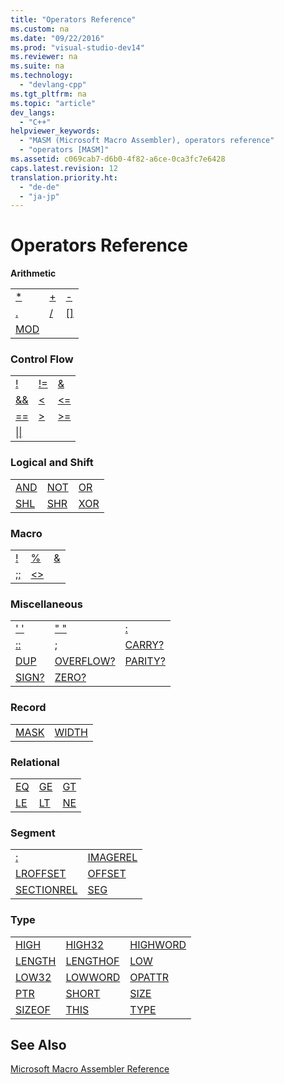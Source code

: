 ```yaml
---
title: "Operators Reference"
ms.custom: na
ms.date: "09/22/2016"
ms.prod: "visual-studio-dev14"
ms.reviewer: na
ms.suite: na
ms.technology: 
  - "devlang-cpp"
ms.tgt_pltfrm: na
ms.topic: "article"
dev_langs: 
  - "C++"
helpviewer_keywords: 
  - "MASM (Microsoft Macro Assembler), operators reference"
  - "operators [MASM]"
ms.assetid: c069cab7-d6b0-4f82-a6ce-0ca3fc7e6428
caps.latest.revision: 12
translation.priority.ht: 
  - "de-de"
  - "ja-jp"
---
```

# Operators Reference
**Arithmetic**  
  
||||  
|-|-|-|  
|[*](../vs140/operator--.md)|[+](../vs140/operator--.md)|[-](../vs140/operator--2.md)|  
|[.](../vs140/operator-..md)|[/](../vs140/operator--1.md)|[&#91;&#93;](../vs140/operator.md)|  
|[MOD](../vs140/operator-mod.md)|||  
  
### Control Flow  
  
||||  
|-|-|-|  
|[!](../vs140/operator-!--masm-.md)|[!=](../vs140/operator-!=--masm-.md)|[&](../vs140/operator-----masm-.md)|  
|[&&](../vs140/operator-----masm-run-time-.md)|[<](../vs140/operator----masm-run-time-.md)|[<=](../vs140/operator--=--masm-run-time-.md)|  
|[==](../vs140/operator-==--masm-run-time-.md)|[>](../vs140/operator----masm-run-time-.md)|[>=](../vs140/operator--=--masm-run-time-.md)|  
|[&#124;&#124;](../vs140/operator---.md)|||  
  
### Logical and Shift  
  
||||  
|-|-|-|  
|[AND](../vs140/operator-and.md)|[NOT](../vs140/operator-not.md)|[OR](../vs140/operator-or.md)|  
|[SHL](../vs140/operator-shl.md)|[SHR](../vs140/operator-shr.md)|[XOR](../vs140/operator-xor.md)|  
  
### Macro  
  
||||  
|-|-|-|  
|[!](../vs140/operator-!--masm-run-time-.md)|[%](../vs140/operator--.md)|[&](../vs140/operator--.md)|  
|[;;](../vs140/operator-;;.md)|[<>](../vs140/operator---.md)||  
  
### Miscellaneous  
  
||||  
|-|-|-|  
|[' '](../vs140/operator----.md)|[" "](../vs140/operator----.md)|[:](../vs140/operator--.md)|  
|[::](../vs140/operator-;;.md)|[;](../vs140/operator-;.md)|[CARRY?](../vs140/operator-carry-.md)|  
|[DUP](../vs140/operator-dup.md)|[OVERFLOW?](../vs140/operator-overflow-.md)|[PARITY?](../vs140/operator-parity-.md)|  
|[SIGN?](../vs140/operator-sign-.md)|[ZERO?](../vs140/operator-zero-.md)||  
  
### Record  
  
|||  
|-|-|  
|[MASK](../vs140/operator-mask.md)|[WIDTH](../vs140/operator-width.md)|  
  
### Relational  
  
||||  
|-|-|-|  
|[EQ](../vs140/operator-eq.md)|[GE](../vs140/operator-ge.md)|[GT](../vs140/operator-gt.md)|  
|[LE](../vs140/operator-le.md)|[LT](../vs140/operator-lt.md)|[NE](../vs140/operator-ne.md)|  
  
### Segment  
  
|||  
|-|-|  
|[:](../vs140/operator--.md)|[IMAGEREL](../vs140/operator-imagerel.md)|  
|[LROFFSET](../vs140/operator-lroffset.md)|[OFFSET](../vs140/operator-offset.md)|  
|[SECTIONREL](../vs140/operator-sectionrel.md)|[SEG](../vs140/operator-seg.md)|  
  
### Type  
  
||||  
|-|-|-|  
|[HIGH](../vs140/operator-high.md)|[HIGH32](../vs140/operator-high32.md)|[HIGHWORD](../vs140/operator-highword.md)|  
|[LENGTH](../vs140/operator-length.md)|[LENGTHOF](../vs140/operator-lengthof.md)|[LOW](../vs140/operator-low.md)|  
|[LOW32](../vs140/operator-low32.md)|[LOWWORD](../vs140/operator-lowword.md)|[OPATTR](../vs140/operator-opattr.md)|  
|[PTR](../vs140/operator-ptr.md)|[SHORT](../vs140/operator-short.md)|[SIZE](../vs140/operator-size.md)|  
|[SIZEOF](../vs140/operator-sizeof.md)|[THIS](../vs140/operator-this.md)|[TYPE](../vs140/operator-type.md)|  
  
## See Also  
 [Microsoft Macro Assembler Reference](../vs140/microsoft-macro-assembler-reference.md)